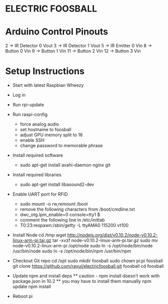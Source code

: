 ELECTRIC FOOSBALL
=================

# Arduino Control Pinouts

2 -> IR Detector 0 Vout
3 -> IR Detector 1 Vout
5 -> IR Emitter 0 Vin
8 -> Button 0 Vin
9 -> Button 1 Vin
11 -> Button 2 Vin
12 -> Button 3 Vin


Setup Instructions
==================

* Start with latest Raspbian Wheezy
* Log in

* Run rpi-update
* Run raspi-config
	- force analog audio
	- set hostname to foosball
	- adjust GPU memory split to 16
	- enable SSH
	- change password to memorable phrase

* Install required software
	- sudo apt-get install avahi-daemon nginx git

* Install required libraries
	- sudo apt-get install libasound2-dev

* Enable UART port for RFID
	- sudo mount -o rw,remount /boot
	- remove the following characters from /boot/cmdline.txt
	- dwc_otg.lpm_enable=0 console=tty1 $
	- comment the following line in /etc/inittab
	- T0:23:respawn:/sbin/getty -L ttyAMA0 115200 vt100

* Install Node
cd /tmp
wget http://nodejs.org/dist/v0.10.2/node-v0.10.2-linux-arm-pi.tar.gz
tar -xvzf node-v0.10.2-linux-arm-pi.tar.gz
sudo mv node-v0.10.2-linux-arm-pi /opt/node
sudo ln -s  /opt/node/bin/node /usr/bin/node
sudo ln -s  /opt/node/bin/npm /usr/bin/npm

* Checkout Git repo
cd /opt
sudo mkdir foosball
sudo chown pi:pi foosball
git clone https://github.com/rayui/electricfoosball.git foosball
cd foosball

* Update npm and install deps
** caution - npm install doesn't work with package.json in 10.2
** you may have to install them manually
npm update
npm install 

* Reboot pi


